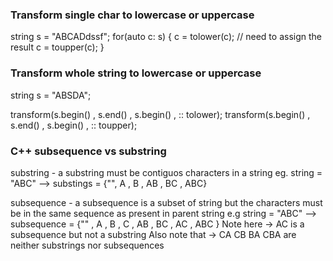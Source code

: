 ### Transform single char to lowercase or uppercase

string s = "ABCADdssf";
for(auto c: s)
{
  c = tolower(c); // need to assign the result 
  c = toupper(c);
}


### Transform whole string to lowercase or uppercase
string s = "ABSDA";

transform(s.begin() , s.end() , s.begin() , :: tolower);
transform(s.begin() , s.end() , s.begin() , :: toupper);

### C++ subsequence vs substring
substring - a substring must be contiguos characters in a string
eg. string = "ABC"
--> substings = {"", A , B , AB , BC , ABC}

subsequence - a subsequence is a subset of string but the characters must be in the same sequence as present in parent string
e.g string = "ABC"
--> subsequence = {"" , A , B , C , AB , BC , AC , ABC }
Note here -> AC is a subsequence but not a substring
Also note that -> CA CB BA CBA are neither substrings nor subsequences
